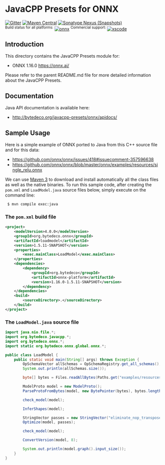 JavaCPP Presets for ONNX
========================

[![Gitter](https://badges.gitter.im/bytedeco/javacpp.svg)](https://gitter.im/bytedeco/javacpp) [![Maven Central](https://maven-badges.herokuapp.com/maven-central/org.bytedeco/onnx/badge.svg)](https://maven-badges.herokuapp.com/maven-central/org.bytedeco/onnx) [![Sonatype Nexus (Snapshots)](https://img.shields.io/nexus/s/https/oss.sonatype.org/org.bytedeco/onnx.svg)](http://bytedeco.org/builds/)  
<sup>Build status for all platforms:</sup> [![onnx](https://github.com/bytedeco/javacpp-presets/workflows/onnx/badge.svg)](https://github.com/bytedeco/javacpp-presets/actions?query=workflow%3Aonnx)  <sup>Commercial support:</sup> [![xscode](https://img.shields.io/badge/Available%20on-xs%3Acode-blue?style=?style=plastic&logo=appveyor&logo=data:image/png;base64,iVBORw0KGgoAAAANSUhEUgAAAEAAAABACAMAAACdt4HsAAAAGXRFWHRTb2Z0d2FyZQBBZG9iZSBJbWFnZVJlYWR5ccllPAAAAAZQTFRF////////VXz1bAAAAAJ0Uk5T/wDltzBKAAAAlUlEQVR42uzXSwqAMAwE0Mn9L+3Ggtgkk35QwcnSJo9S+yGwM9DCooCbgn4YrJ4CIPUcQF7/XSBbx2TEz4sAZ2q1RAECBAiYBlCtvwN+KiYAlG7UDGj59MViT9hOwEqAhYCtAsUZvL6I6W8c2wcbd+LIWSCHSTeSAAECngN4xxIDSK9f4B9t377Wd7H5Nt7/Xz8eAgwAvesLRjYYPuUAAAAASUVORK5CYII=)](https://xscode.com/bytedeco/javacpp-presets)


Introduction
------------
This directory contains the JavaCPP Presets module for:

 * ONNX 1.16.0  https://onnx.ai/

Please refer to the parent README.md file for more detailed information about the JavaCPP Presets.


Documentation
-------------
Java API documentation is available here:

 * http://bytedeco.org/javacpp-presets/onnx/apidocs/


Sample Usage
------------
Here is a simple example of ONNX ported to Java from this C++ source file and for this data:

 * https://github.com/onnx/onnx/issues/418#issuecomment-357596638
 * https://github.com/onnx/onnx/blob/master/onnx/examples/resources/single_relu.onnx

We can use [Maven 3](http://maven.apache.org/) to download and install automatically all the class files as well as the native binaries. To run this sample code, after creating the `pom.xml` and `LoadModel.java` source files below, simply execute on the command line:
```bash
 $ mvn compile exec:java
```

### The `pom.xml` build file
```xml
<project>
    <modelVersion>4.0.0</modelVersion>
    <groupId>org.bytedeco.onnx</groupId>
    <artifactId>loadmodel</artifactId>
    <version>1.5.11-SNAPSHOT</version>
    <properties>
        <exec.mainClass>LoadModel</exec.mainClass>
    </properties>
    <dependencies>
        <dependency>
            <groupId>org.bytedeco</groupId>
            <artifactId>onnx-platform</artifactId>
            <version>1.16.0-1.5.11-SNAPSHOT</version>
        </dependency>
    </dependencies>
    <build>
        <sourceDirectory>.</sourceDirectory>
    </build>
</project>
```

### The `LoadModel.java` source file
```java
import java.nio.file.*;
import org.bytedeco.javacpp.*;
import org.bytedeco.onnx.*;
import static org.bytedeco.onnx.global.onnx.*;

public class LoadModel {
    public static void main(String[] args) throws Exception {
        OpSchemaVector allSchemas = OpSchemaRegistry.get_all_schemas();
        System.out.println(allSchemas.size());

        byte[] bytes = Files.readAllBytes(Paths.get("examples/resources/single_relu.onnx"));

        ModelProto model = new ModelProto();
        ParseProtoFromBytes(model, new BytePointer(bytes), bytes.length);

        check_model(model);

        InferShapes(model);

        StringVector passes = new StringVector("eliminate_nop_transpose", "eliminate_nop_pad", "fuse_consecutive_transposes", "fuse_transpose_into_gemm");
        Optimize(model, passes);

        check_model(model);

        ConvertVersion(model, 8);

        System.out.println(model.graph().input_size());
    }
}
```

